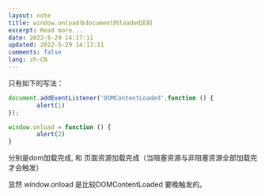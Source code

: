 ```yaml
---
layout: note
title: window.onload与document的loaded区别
excerpt: Read more...
date: 2022-5-29 14:17:11
updated: 2022-5-29 14:17:11
comments: false
lang: zh-CN
---
```


只有如下的写法：

```js
document.addEventListener('DOMContentLoaded',function () {
        alert(1)
});

window.onload = function () {
        alert(2)
}
```

分别是dom加载完成, 和 页面资源加载完成（当阻塞资源与非阻塞资源全部加载完才会触发）

显然 window.onload 是比较DOMContentLoaded 要晚触发的。
  